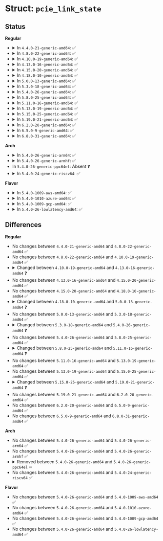 # Struct: <code>pcie_link_state</code>

## Status
<b>Regular</b>
<ul>
<li>
<details>
<summary>In <code>4.4.0-21-generic-amd64</code>: ✅</summary>

```c
struct pcie_link_state {
    struct pci_dev * pdev;
    struct pcie_link_state * root;
    struct pcie_link_state * parent;
    struct list_head sibling;
    struct list_head children;
    struct list_head link;
    u32 aspm_support;
    u32 aspm_enabled;
    u32 aspm_capable;
    u32 aspm_default;
    u32 aspm_disable;
    u32 clkpm_capable;
    u32 clkpm_enabled;
    u32 clkpm_default;
    struct aspm_latency latency_up;
    struct aspm_latency latency_dw;
    struct aspm_latency[8] acceptable;
}
```
</details>
</li>
<li>
<details>
<summary>In <code>4.8.0-22-generic-amd64</code>: ✅</summary>

```c
struct pcie_link_state {
    struct pci_dev * pdev;
    struct pcie_link_state * root;
    struct pcie_link_state * parent;
    struct list_head sibling;
    struct list_head children;
    struct list_head link;
    u32 aspm_support;
    u32 aspm_enabled;
    u32 aspm_capable;
    u32 aspm_default;
    u32 aspm_disable;
    u32 clkpm_capable;
    u32 clkpm_enabled;
    u32 clkpm_default;
    struct aspm_latency latency_up;
    struct aspm_latency latency_dw;
    struct aspm_latency[8] acceptable;
}
```
</details>
</li>
<li>
<details>
<summary>In <code>4.10.0-19-generic-amd64</code>: ✅</summary>

```c
struct pcie_link_state {
    struct pci_dev * pdev;
    struct pcie_link_state * root;
    struct pcie_link_state * parent;
    struct list_head sibling;
    struct list_head children;
    struct list_head link;
    u32 aspm_support;
    u32 aspm_enabled;
    u32 aspm_capable;
    u32 aspm_default;
    u32 aspm_disable;
    u32 clkpm_capable;
    u32 clkpm_enabled;
    u32 clkpm_default;
    struct aspm_latency latency_up;
    struct aspm_latency latency_dw;
    struct aspm_latency[8] acceptable;
}
```
</details>
</li>
<li>
<details>
<summary>In <code>4.13.0-16-generic-amd64</code>: ✅</summary>

```c
struct pcie_link_state {
    struct pci_dev * pdev;
    struct pci_dev * downstream;
    struct pcie_link_state * root;
    struct pcie_link_state * parent;
    struct list_head sibling;
    struct list_head children;
    struct list_head link;
    u32 aspm_support;
    u32 aspm_enabled;
    u32 aspm_capable;
    u32 aspm_default;
    u32 aspm_disable;
    u32 clkpm_capable;
    u32 clkpm_enabled;
    u32 clkpm_default;
    struct aspm_latency latency_up;
    struct aspm_latency latency_dw;
    struct aspm_latency[8] acceptable;
    struct (anon) l1ss;
}
```
</details>
</li>
<li>
<details>
<summary>In <code>4.15.0-20-generic-amd64</code>: ✅</summary>

```c
struct pcie_link_state {
    struct pci_dev * pdev;
    struct pci_dev * downstream;
    struct pcie_link_state * root;
    struct pcie_link_state * parent;
    struct list_head sibling;
    struct list_head children;
    struct list_head link;
    u32 aspm_support;
    u32 aspm_enabled;
    u32 aspm_capable;
    u32 aspm_default;
    u32 aspm_disable;
    u32 clkpm_capable;
    u32 clkpm_enabled;
    u32 clkpm_default;
    struct aspm_latency latency_up;
    struct aspm_latency latency_dw;
    struct aspm_latency[8] acceptable;
    struct (anon) l1ss;
}
```
</details>
</li>
<li>
<details>
<summary>In <code>4.18.0-10-generic-amd64</code>: ✅</summary>

```c
struct pcie_link_state {
    struct pci_dev * pdev;
    struct pci_dev * downstream;
    struct pcie_link_state * root;
    struct pcie_link_state * parent;
    struct list_head sibling;
    struct list_head children;
    struct list_head link;
    u32 aspm_support;
    u32 aspm_enabled;
    u32 aspm_capable;
    u32 aspm_default;
    u32 aspm_disable;
    u32 clkpm_capable;
    u32 clkpm_enabled;
    u32 clkpm_default;
    struct aspm_latency latency_up;
    struct aspm_latency latency_dw;
    struct aspm_latency[8] acceptable;
    struct (anon) l1ss;
}
```
</details>
</li>
<li>
<details>
<summary>In <code>5.0.0-13-generic-amd64</code>: ✅</summary>

```c
struct pcie_link_state {
    struct pci_dev * pdev;
    struct pci_dev * downstream;
    struct pcie_link_state * root;
    struct pcie_link_state * parent;
    struct list_head sibling;
    u32 aspm_support;
    u32 aspm_enabled;
    u32 aspm_capable;
    u32 aspm_default;
    u32 aspm_disable;
    u32 clkpm_capable;
    u32 clkpm_enabled;
    u32 clkpm_default;
    struct aspm_latency latency_up;
    struct aspm_latency latency_dw;
    struct aspm_latency[8] acceptable;
    struct (anon) l1ss;
}
```
</details>
</li>
<li>
<details>
<summary>In <code>5.3.0-18-generic-amd64</code>: ✅</summary>

```c
struct pcie_link_state {
    struct pci_dev * pdev;
    struct pci_dev * downstream;
    struct pcie_link_state * root;
    struct pcie_link_state * parent;
    struct list_head sibling;
    u32 aspm_support;
    u32 aspm_enabled;
    u32 aspm_capable;
    u32 aspm_default;
    u32 aspm_disable;
    u32 clkpm_capable;
    u32 clkpm_enabled;
    u32 clkpm_default;
    struct aspm_latency latency_up;
    struct aspm_latency latency_dw;
    struct aspm_latency[8] acceptable;
    struct (anon) l1ss;
}
```
</details>
</li>
<li>
<details>
<summary>In <code>5.4.0-26-generic-amd64</code>: ✅</summary>

```c
struct pcie_link_state {
    struct pci_dev * pdev;
    struct pci_dev * downstream;
    struct pcie_link_state * root;
    struct pcie_link_state * parent;
    struct list_head sibling;
    u32 aspm_support;
    u32 aspm_enabled;
    u32 aspm_capable;
    u32 aspm_default;
    u32 aspm_disable;
    u32 clkpm_capable;
    u32 clkpm_enabled;
    u32 clkpm_default;
    u32 clkpm_disable;
    struct aspm_latency latency_up;
    struct aspm_latency latency_dw;
    struct aspm_latency[8] acceptable;
    struct (anon) l1ss;
}
```
</details>
</li>
<li>
<details>
<summary>In <code>5.8.0-25-generic-amd64</code>: ✅</summary>

```c
struct pcie_link_state {
    struct pci_dev * pdev;
    struct pci_dev * downstream;
    struct pcie_link_state * root;
    struct pcie_link_state * parent;
    struct list_head sibling;
    u32 aspm_support;
    u32 aspm_enabled;
    u32 aspm_capable;
    u32 aspm_default;
    u32 aspm_disable;
    u32 clkpm_capable;
    u32 clkpm_enabled;
    u32 clkpm_default;
    u32 clkpm_disable;
    struct aspm_latency latency_up;
    struct aspm_latency latency_dw;
    struct aspm_latency[8] acceptable;
    struct (anon) l1ss;
}
```
</details>
</li>
<li>
<details>
<summary>In <code>5.11.0-16-generic-amd64</code>: ✅</summary>

```c
struct pcie_link_state {
    struct pci_dev * pdev;
    struct pci_dev * downstream;
    struct pcie_link_state * root;
    struct pcie_link_state * parent;
    struct list_head sibling;
    u32 aspm_support;
    u32 aspm_enabled;
    u32 aspm_capable;
    u32 aspm_default;
    u32 aspm_disable;
    u32 clkpm_capable;
    u32 clkpm_enabled;
    u32 clkpm_default;
    u32 clkpm_disable;
    struct aspm_latency latency_up;
    struct aspm_latency latency_dw;
    struct aspm_latency[8] acceptable;
}
```
</details>
</li>
<li>
<details>
<summary>In <code>5.13.0-19-generic-amd64</code>: ✅</summary>

```c
struct pcie_link_state {
    struct pci_dev * pdev;
    struct pci_dev * downstream;
    struct pcie_link_state * root;
    struct pcie_link_state * parent;
    struct list_head sibling;
    u32 aspm_support;
    u32 aspm_enabled;
    u32 aspm_capable;
    u32 aspm_default;
    u32 aspm_disable;
    u32 clkpm_capable;
    u32 clkpm_enabled;
    u32 clkpm_default;
    u32 clkpm_disable;
    struct aspm_latency latency_up;
    struct aspm_latency latency_dw;
    struct aspm_latency[8] acceptable;
}
```
</details>
</li>
<li>
<details>
<summary>In <code>5.15.0-25-generic-amd64</code>: ✅</summary>

```c
struct pcie_link_state {
    struct pci_dev * pdev;
    struct pci_dev * downstream;
    struct pcie_link_state * root;
    struct pcie_link_state * parent;
    struct list_head sibling;
    u32 aspm_support;
    u32 aspm_enabled;
    u32 aspm_capable;
    u32 aspm_default;
    u32 aspm_disable;
    u32 clkpm_capable;
    u32 clkpm_enabled;
    u32 clkpm_default;
    u32 clkpm_disable;
    struct aspm_latency latency_up;
    struct aspm_latency latency_dw;
    struct aspm_latency[8] acceptable;
}
```
</details>
</li>
<li>
<details>
<summary>In <code>5.19.0-21-generic-amd64</code>: ✅</summary>

```c
struct pcie_link_state {
    struct pci_dev * pdev;
    struct pci_dev * downstream;
    struct pcie_link_state * root;
    struct pcie_link_state * parent;
    struct list_head sibling;
    u32 aspm_support;
    u32 aspm_enabled;
    u32 aspm_capable;
    u32 aspm_default;
    u32 aspm_disable;
    u32 clkpm_capable;
    u32 clkpm_enabled;
    u32 clkpm_default;
    u32 clkpm_disable;
}
```
</details>
</li>
<li>
<details>
<summary>In <code>6.2.0-20-generic-amd64</code>: ✅</summary>

```c
struct pcie_link_state {
    struct pci_dev * pdev;
    struct pci_dev * downstream;
    struct pcie_link_state * root;
    struct pcie_link_state * parent;
    struct list_head sibling;
    u32 aspm_support;
    u32 aspm_enabled;
    u32 aspm_capable;
    u32 aspm_default;
    u32 aspm_disable;
    u32 clkpm_capable;
    u32 clkpm_enabled;
    u32 clkpm_default;
    u32 clkpm_disable;
}
```
</details>
</li>
<li>
<details>
<summary>In <code>6.5.0-9-generic-amd64</code>: ✅</summary>

```c
struct pcie_link_state {
    struct pci_dev * pdev;
    struct pci_dev * downstream;
    struct pcie_link_state * root;
    struct pcie_link_state * parent;
    struct list_head sibling;
    u32 aspm_support;
    u32 aspm_enabled;
    u32 aspm_capable;
    u32 aspm_default;
    u32 aspm_disable;
    u32 clkpm_capable;
    u32 clkpm_enabled;
    u32 clkpm_default;
    u32 clkpm_disable;
}
```
</details>
</li>
<li>
<details>
<summary>In <code>6.8.0-31-generic-amd64</code>: ✅</summary>

```c
struct pcie_link_state {
    struct pci_dev * pdev;
    struct pci_dev * downstream;
    struct pcie_link_state * root;
    struct pcie_link_state * parent;
    struct list_head sibling;
    u32 aspm_support;
    u32 aspm_enabled;
    u32 aspm_capable;
    u32 aspm_default;
    u32 aspm_disable;
    u32 clkpm_capable;
    u32 clkpm_enabled;
    u32 clkpm_default;
    u32 clkpm_disable;
}
```
</details>
</li>
</ul>
<b>Arch</b>
<ul>
<li>
<details>
<summary>In <code>5.4.0-26-generic-arm64</code>: ✅</summary>

```c
struct pcie_link_state {
    struct pci_dev * pdev;
    struct pci_dev * downstream;
    struct pcie_link_state * root;
    struct pcie_link_state * parent;
    struct list_head sibling;
    u32 aspm_support;
    u32 aspm_enabled;
    u32 aspm_capable;
    u32 aspm_default;
    u32 aspm_disable;
    u32 clkpm_capable;
    u32 clkpm_enabled;
    u32 clkpm_default;
    u32 clkpm_disable;
    struct aspm_latency latency_up;
    struct aspm_latency latency_dw;
    struct aspm_latency[8] acceptable;
    struct (anon) l1ss;
}
```
</details>
</li>
<li>
<details>
<summary>In <code>5.4.0-26-generic-armhf</code>: ✅</summary>

```c
struct pcie_link_state {
    struct pci_dev * pdev;
    struct pci_dev * downstream;
    struct pcie_link_state * root;
    struct pcie_link_state * parent;
    struct list_head sibling;
    u32 aspm_support;
    u32 aspm_enabled;
    u32 aspm_capable;
    u32 aspm_default;
    u32 aspm_disable;
    u32 clkpm_capable;
    u32 clkpm_enabled;
    u32 clkpm_default;
    u32 clkpm_disable;
    struct aspm_latency latency_up;
    struct aspm_latency latency_dw;
    struct aspm_latency[8] acceptable;
    struct (anon) l1ss;
}
```
</details>
</li>
<li>
In <code>5.4.0-26-generic-ppc64el</code>: Absent ❓
</li>
<li>
<details>
<summary>In <code>5.4.0-24-generic-riscv64</code>: ✅</summary>

```c
struct pcie_link_state {
    struct pci_dev * pdev;
    struct pci_dev * downstream;
    struct pcie_link_state * root;
    struct pcie_link_state * parent;
    struct list_head sibling;
    u32 aspm_support;
    u32 aspm_enabled;
    u32 aspm_capable;
    u32 aspm_default;
    u32 aspm_disable;
    u32 clkpm_capable;
    u32 clkpm_enabled;
    u32 clkpm_default;
    u32 clkpm_disable;
    struct aspm_latency latency_up;
    struct aspm_latency latency_dw;
    struct aspm_latency[8] acceptable;
    struct (anon) l1ss;
}
```
</details>
</li>
</ul>
<b>Flavor</b>
<ul>
<li>
<details>
<summary>In <code>5.4.0-1009-aws-amd64</code>: ✅</summary>

```c
struct pcie_link_state {
    struct pci_dev * pdev;
    struct pci_dev * downstream;
    struct pcie_link_state * root;
    struct pcie_link_state * parent;
    struct list_head sibling;
    u32 aspm_support;
    u32 aspm_enabled;
    u32 aspm_capable;
    u32 aspm_default;
    u32 aspm_disable;
    u32 clkpm_capable;
    u32 clkpm_enabled;
    u32 clkpm_default;
    u32 clkpm_disable;
    struct aspm_latency latency_up;
    struct aspm_latency latency_dw;
    struct aspm_latency[8] acceptable;
    struct (anon) l1ss;
}
```
</details>
</li>
<li>
<details>
<summary>In <code>5.4.0-1010-azure-amd64</code>: ✅</summary>

```c
struct pcie_link_state {
    struct pci_dev * pdev;
    struct pci_dev * downstream;
    struct pcie_link_state * root;
    struct pcie_link_state * parent;
    struct list_head sibling;
    u32 aspm_support;
    u32 aspm_enabled;
    u32 aspm_capable;
    u32 aspm_default;
    u32 aspm_disable;
    u32 clkpm_capable;
    u32 clkpm_enabled;
    u32 clkpm_default;
    u32 clkpm_disable;
    struct aspm_latency latency_up;
    struct aspm_latency latency_dw;
    struct aspm_latency[8] acceptable;
    struct (anon) l1ss;
}
```
</details>
</li>
<li>
<details>
<summary>In <code>5.4.0-1009-gcp-amd64</code>: ✅</summary>

```c
struct pcie_link_state {
    struct pci_dev * pdev;
    struct pci_dev * downstream;
    struct pcie_link_state * root;
    struct pcie_link_state * parent;
    struct list_head sibling;
    u32 aspm_support;
    u32 aspm_enabled;
    u32 aspm_capable;
    u32 aspm_default;
    u32 aspm_disable;
    u32 clkpm_capable;
    u32 clkpm_enabled;
    u32 clkpm_default;
    u32 clkpm_disable;
    struct aspm_latency latency_up;
    struct aspm_latency latency_dw;
    struct aspm_latency[8] acceptable;
    struct (anon) l1ss;
}
```
</details>
</li>
<li>
<details>
<summary>In <code>5.4.0-26-lowlatency-amd64</code>: ✅</summary>

```c
struct pcie_link_state {
    struct pci_dev * pdev;
    struct pci_dev * downstream;
    struct pcie_link_state * root;
    struct pcie_link_state * parent;
    struct list_head sibling;
    u32 aspm_support;
    u32 aspm_enabled;
    u32 aspm_capable;
    u32 aspm_default;
    u32 aspm_disable;
    u32 clkpm_capable;
    u32 clkpm_enabled;
    u32 clkpm_default;
    u32 clkpm_disable;
    struct aspm_latency latency_up;
    struct aspm_latency latency_dw;
    struct aspm_latency[8] acceptable;
    struct (anon) l1ss;
}
```
</details>
</li>
</ul>

## Differences
<b>Regular</b>
<ul>
<li>
No changes between <code>4.4.0-21-generic-amd64</code> and <code>4.8.0-22-generic-amd64</code> ✅
</li>
<li>
No changes between <code>4.8.0-22-generic-amd64</code> and <code>4.10.0-19-generic-amd64</code> ✅
</li>
<li>
<details>
<summary>Changed between <code>4.10.0-19-generic-amd64</code> and <code>4.13.0-16-generic-amd64</code> ❓</summary>
<ul>
<li>
<b>Field added. </b>
<code>struct pci_dev * downstream</code>
</li>
<li>
<b>Field added. </b>
<code>struct (anon) l1ss</code>
</li>
</ul>
</details>
</li>
<li>
No changes between <code>4.13.0-16-generic-amd64</code> and <code>4.15.0-20-generic-amd64</code> ✅
</li>
<li>
No changes between <code>4.15.0-20-generic-amd64</code> and <code>4.18.0-10-generic-amd64</code> ✅
</li>
<li>
<details>
<summary>Changed between <code>4.18.0-10-generic-amd64</code> and <code>5.0.0-13-generic-amd64</code> ❓</summary>
<ul>
<li>
<b>Field removed. </b>
<code>struct list_head children</code>
</li>
<li>
<b>Field removed. </b>
<code>struct list_head link</code>
</li>
</ul>
</details>
</li>
<li>
No changes between <code>5.0.0-13-generic-amd64</code> and <code>5.3.0-18-generic-amd64</code> ✅
</li>
<li>
<details>
<summary>Changed between <code>5.3.0-18-generic-amd64</code> and <code>5.4.0-26-generic-amd64</code> ❓</summary>
<ul>
<li>
<b>Field added. </b>
<code>u32 clkpm_disable</code>
</li>
</ul>
</details>
</li>
<li>
No changes between <code>5.4.0-26-generic-amd64</code> and <code>5.8.0-25-generic-amd64</code> ✅
</li>
<li>
<details>
<summary>Changed between <code>5.8.0-25-generic-amd64</code> and <code>5.11.0-16-generic-amd64</code> ❓</summary>
<ul>
<li>
<b>Field removed. </b>
<code>struct (anon) l1ss</code>
</li>
</ul>
</details>
</li>
<li>
No changes between <code>5.11.0-16-generic-amd64</code> and <code>5.13.0-19-generic-amd64</code> ✅
</li>
<li>
No changes between <code>5.13.0-19-generic-amd64</code> and <code>5.15.0-25-generic-amd64</code> ✅
</li>
<li>
<details>
<summary>Changed between <code>5.15.0-25-generic-amd64</code> and <code>5.19.0-21-generic-amd64</code> ❓</summary>
<ul>
<li>
<b>Field removed. </b>
<code>struct aspm_latency latency_up</code>
</li>
<li>
<b>Field removed. </b>
<code>struct aspm_latency latency_dw</code>
</li>
<li>
<b>Field removed. </b>
<code>struct aspm_latency[8] acceptable</code>
</li>
</ul>
</details>
</li>
<li>
No changes between <code>5.19.0-21-generic-amd64</code> and <code>6.2.0-20-generic-amd64</code> ✅
</li>
<li>
No changes between <code>6.2.0-20-generic-amd64</code> and <code>6.5.0-9-generic-amd64</code> ✅
</li>
<li>
No changes between <code>6.5.0-9-generic-amd64</code> and <code>6.8.0-31-generic-amd64</code> ✅
</li>
</ul>
<b>Arch</b>
<ul>
<li>
No changes between <code>5.4.0-26-generic-amd64</code> and <code>5.4.0-26-generic-arm64</code> ✅
</li>
<li>
No changes between <code>5.4.0-26-generic-amd64</code> and <code>5.4.0-26-generic-armhf</code> ✅
</li>
<li>
<details>
<summary>Removed between <code>5.4.0-26-generic-amd64</code> and <code>5.4.0-26-generic-ppc64el</code> ➖</summary>

```c
struct pcie_link_state {
    struct pci_dev * pdev;
    struct pci_dev * downstream;
    struct pcie_link_state * root;
    struct pcie_link_state * parent;
    struct list_head sibling;
    u32 aspm_support;
    u32 aspm_enabled;
    u32 aspm_capable;
    u32 aspm_default;
    u32 aspm_disable;
    u32 clkpm_capable;
    u32 clkpm_enabled;
    u32 clkpm_default;
    u32 clkpm_disable;
    struct aspm_latency latency_up;
    struct aspm_latency latency_dw;
    struct aspm_latency[8] acceptable;
    struct (anon) l1ss;
}
```
</details>
</li>
<li>
No changes between <code>5.4.0-26-generic-amd64</code> and <code>5.4.0-24-generic-riscv64</code> ✅
</li>
</ul>
<b>Flavor</b>
<ul>
<li>
No changes between <code>5.4.0-26-generic-amd64</code> and <code>5.4.0-1009-aws-amd64</code> ✅
</li>
<li>
No changes between <code>5.4.0-26-generic-amd64</code> and <code>5.4.0-1010-azure-amd64</code> ✅
</li>
<li>
No changes between <code>5.4.0-26-generic-amd64</code> and <code>5.4.0-1009-gcp-amd64</code> ✅
</li>
<li>
No changes between <code>5.4.0-26-generic-amd64</code> and <code>5.4.0-26-lowlatency-amd64</code> ✅
</li>
</ul>
